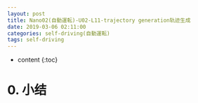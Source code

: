 ```yaml
---
layout: post
title: Nano02(自動運転)-U02-L11-trajectory generation轨迹生成
date: 2019-03-06 02:11:00
categories: self-driving(自動運転)
tags: self-driving
---
```

* content
{:toc}

# 0. 小结